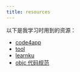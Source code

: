 ```yaml
---
title: resources
---
```


以下是我学习时用到的资源：

- [code4app](http://www.code4app.com/code.php)
- [tool](https://tool.lu/)
- [learnku](https://learnku.com/ios)
- [objc 代码规范](http://google.github.io/styleguide/objcguide.html)

